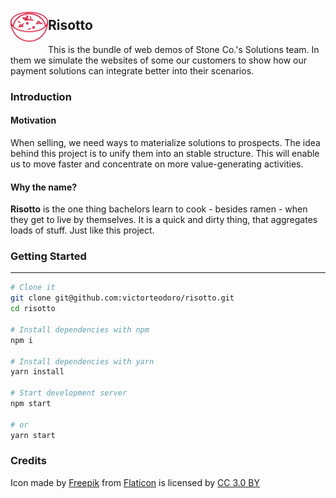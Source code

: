 

<img 
	src="./risotto.png"
	width="60" height="60"
	align="left"> 
	
## Risotto

This is the bundle of web demos of Stone Co.'s Solutions team. In them we simulate the websites of some our customers to show how our payment solutions can integrate better into their scenarios.

### Introduction
#### Motivation
When selling, we need ways to materialize solutions to prospects. The idea behind this project is to unify them into an stable structure. This will enable us to move faster and concentrate on more value-generating activities.

#### Why the name?
**Risotto** is the one thing bachelors learn to cook - besides ramen - when they get to live by themselves. It is a quick and dirty thing, that aggregates loads of stuff. Just like this project.


### Getting Started
---

```sh
# Clone it
git clone git@github.com:victorteodoro/risotto.git
cd risotto

# Install dependencies with npm
npm i

# Install dependencies with yarn
yarn install

# Start development server
npm start

# or
yarn start
```

### Credits
Icon made by [Freepik](http://www.freepik.com) from [Flaticon](https://www.flaticon.com/) is licensed by [CC 3.0 BY](http://creativecommons.org/licenses/by/3.0/)
